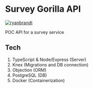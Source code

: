 # Survey Gorilla API

[![ryanbrandt](https://circleci.com/gh/ryanbrandt/survey-gorilla-api.svg?style=svg)](https://app.circleci.com/pipelines/github/ryanbrandt/survey-gorilla-api)

POC API for a survey service

## Tech

1. TypeScript & Node/Express (Server)
2. Knex (Migrations and DB connection)
3. Objection (ORM)
4. PostgreSQL (DB)
5. Docker (Containerization)
